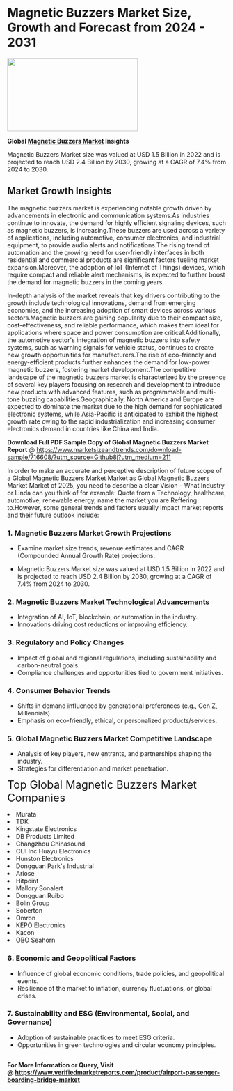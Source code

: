 <H1>Magnetic Buzzers Market Size, Growth and Forecast from 2024 - 2031</H1><img class="aligncenter size-medium wp-image-584254" src="https://thirdeyenews.in/wp-content/uploads/2024/09/Global-Market-Research-300x168.jpeg" alt="" width="300" height="168" /><p><strong>Global&nbsp;<a href="https://www.marketsizeandtrends.com/download-sample/716608/?utm_source=Github8j?utm_medium=211">Magnetic Buzzers Market</a> Insights</strong></p><p>Magnetic Buzzers Market size was valued at USD 1.5 Billion in 2022 and is projected to reach USD 2.4 Billion by 2030, growing at a CAGR of 7.4% from 2024 to 2030.</p><p><h2>Market Growth Insights</h2> <p>The magnetic buzzers market is experiencing notable growth driven by advancements in electronic and communication systems.As industries continue to innovate, the demand for highly efficient signaling devices, such as magnetic buzzers, is increasing.These buzzers are used across a variety of applications, including automotive, consumer electronics, and industrial equipment, to provide audio alerts and notifications.The rising trend of automation and the growing need for user-friendly interfaces in both residential and commercial products are significant factors fueling market expansion.Moreover, the adoption of IoT (Internet of Things) devices, which require compact and reliable alert mechanisms, is expected to further boost the demand for magnetic buzzers in the coming years.</p> <p>In-depth analysis of the market reveals that key drivers contributing to the growth include technological innovations, demand from emerging economies, and the increasing adoption of smart devices across various sectors.Magnetic buzzers are gaining popularity due to their compact size, cost-effectiveness, and reliable performance, which makes them ideal for applications where space and power consumption are critical.Additionally, the automotive sector's integration of magnetic buzzers into safety systems, such as warning signals for vehicle status, continues to create new growth opportunities for manufacturers.The rise of eco-friendly and energy-efficient products further enhances the demand for low-power magnetic buzzers, fostering market development.The competitive landscape of the magnetic buzzers market is characterized by the presence of several key players focusing on research and development to introduce new products with advanced features, such as programmable and multi-tone buzzing capabilities.Geographically, North America and Europe are expected to dominate the market due to the high demand for sophisticated electronic systems, while Asia-Pacific is anticipated to exhibit the highest growth rate owing to the rapid industrialization and increasing consumer electronics demand in countries like China and India.</p> <p><span class=""><strong>Download Full PDF Sample Copy of Global Magnetic Buzzers Market Report</strong> @ <a href="https://www.marketsizeandtrends.com/download-sample/716608/?utm_source=Github8j?utm_medium=211" target="_blank">https://www.marketsizeandtrends.com/download-sample/716608/?utm_source=Github8j?utm_medium=211</a></span></p><p>In order to make an accurate and perceptive description of future scope of a Global&nbsp;Magnetic Buzzers Market Market as Global&nbsp;Magnetic Buzzers Market Market of 2025, you need to describe a clear Vision &ndash; What Industry or Linda can you think of for example: Quote from a Technology, healthcare, automotive, renewable energy, name the market you are Reffering to.However, some general trends and factors usually impact market reports and their future outlook include:</p><h3>1.&nbsp;<strong>Magnetic Buzzers Market Growth Projections</strong></h3><ul><li>Examine market size trends, revenue estimates and CAGR (Compounded Annual Growth Rate) projections.</li><li><p>Magnetic Buzzers Market size was valued at USD 1.5 Billion in 2022 and is projected to reach USD 2.4 Billion by 2030, growing at a CAGR of 7.4% from 2024 to 2030.</p></li></ul><h3>2.&nbsp;<strong>Magnetic Buzzers Market Technological Advancements</strong></h3><ul><li>Integration of AI, IoT, blockchain, or automation in the industry.</li><li>Innovations driving cost reductions or improving efficiency.</li></ul><h3>3.&nbsp;<strong>Regulatory and Policy Changes</strong></h3><ul><li>Impact of global and regional regulations, including sustainability and carbon-neutral goals.</li><li>Compliance challenges and opportunities tied to government initiatives.</li></ul><h3>4.&nbsp;<strong>Consumer Behavior Trends</strong></h3><ul><li>Shifts in demand influenced by generational preferences (e.g., Gen Z, Millennials).</li><li>Emphasis on eco-friendly, ethical, or personalized products/services.</li></ul><h3>5.&nbsp;<strong>Global Magnetic Buzzers Market Competitive Landscape</strong></h3><ul><li>Analysis of key players, new entrants, and partnerships shaping the industry.</li><li>Strategies for differentiation and market penetration.</li></ul><p data-pm-slice="1 1 []"><span style="color: inherit; font-family: inherit; font-size: 25px;">Top Global Magnetic Buzzers Market Companies</span></p><div class="" data-test-id=""><p><li>Murata</li><li> TDK</li><li> Kingstate Electronics</li><li> DB Products Limited</li><li> Changzhou Chinasound</li><li> CUI Inc Huayu Electronics</li><li> Hunston Electronics</li><li> Dongguan Park's Industrial</li><li> Ariose</li><li> Hitpoint</li><li> Mallory Sonalert</li><li> Dongguan Ruibo</li><li> Bolin Group</li><li> Soberton</li><li> Omron</li><li> KEPO Electronics</li><li> Kacon</li><li> OBO Seahorn</li></p></div><h3>6.&nbsp;<strong>Economic and Geopolitical Factors</strong></h3><ul><li>Influence of global economic conditions, trade policies, and geopolitical events.</li><li>Resilience of the market to inflation, currency fluctuations, or global crises.</li></ul><h3>7.&nbsp;<strong>Sustainability and ESG (Environmental, Social, and Governance)</strong></h3><ul><li>Adoption of sustainable practices to meet ESG criteria.</li><li>Opportunities in green technologies and circular economy principles.</li></ul><h2><strong style="font-size: 14px;">For More Information or Query, Visit @&nbsp;</strong><a style="background-color: #ffffff; font-size: 14px;" href="https://www.marketsizeandtrends.com/report/magnetic-buzzers-market/" target="_blank">https://www.verifiedmarketreports.com/product/airport-passenger-boarding-bridge-market</a></h2>